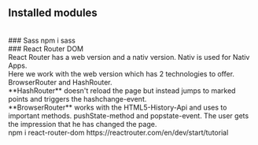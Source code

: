 
## Installed modules
<br>
### Sass
npm i sass
<br>
### React Router DOM
<br>
React Router has a web version and a nativ version.
Nativ is used for Nativ Apps.<br>
Here we work with the web version which has 2 technologies to offer.
BrowserRouter and HashRouter.
<br>
**HashRouter** doesn't reload the page but instead jumps to marked points
and triggers the hashchange-event.
<br>
**BrowserRouter** works with the HTML5-History-Api and uses to important methods.
pushState-method and popstate-event.
The user gets the impression that he has changed the page.
<br>
npm i react-router-dom
https://reactrouter.com/en/dev/start/tutorial





